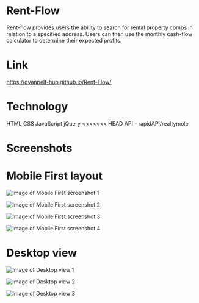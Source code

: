 # Rent-Flow
Rent-flow provides users the ability to search for rental property comps in relation to a specified address. Users can then use the monthly cash-flow calculator to determine their expected profits.

# Link
https://dvanpelt-hub.github.io/Rent-Flow/
# Technology
HTML
CSS
JavaScript
jQuery
<<<<<<< HEAD
API - rapidAPI/realtymole
# Screenshots

# Mobile First layout

![Image of Mobile First screenshot 1](screenshots/mobilefirst.jpg)

![Image of Mobile First screenshot 2](screenshots/mobilefirst2.jpg)

![Image of Mobile First screenshot 3](screenshots/mobilefirst3.jpg)

![Image of Mobile First screenshot 4](screenshots/mobilefirst4.jpg)

# Desktop view

![Image of Desktop view 1](screenshots/desktop.jpg)

![Image of Desktop view 2](screenshots/desktop2.jpg)

![Image of Desktop view 3](screenshots/desktop3.jpg)
